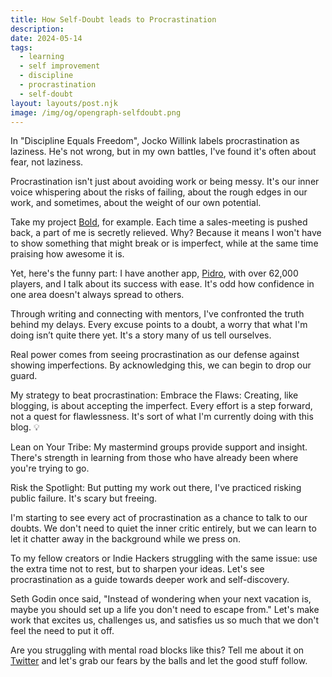 ```yaml
---
title: How Self-Doubt leads to Procrastination
description:
date: 2024-05-14
tags:
  - learning
  - self improvement
  - discipline
  - procrastination
  - self-doubt
layout: layouts/post.njk
image: /img/og/opengraph-selfdoubt.png
---
```


In "Discipline Equals Freedom", Jocko Willink labels procrastination as laziness. He's not wrong, but in my own battles, I've found it's often about fear, not laziness.

Procrastination isn't just about avoiding work or being messy. It's our inner voice whispering about the risks of failing, about the rough edges in our work, and sometimes, about the weight of our own potential.

Take my project [Bold](https://bold.video), for example. Each time a sales-meeting is pushed back, a part of me is secretly relieved. Why? Because it means I won't have to show something that might break or is imperfect, while at the same time praising how awesome it is.

Yet, here's the funny part: I have another app, [Pidro](https://pidro.online), with over 62,000 players, and I talk about its success with ease. It's odd how confidence in one area doesn't always spread to others.

Through writing and connecting with mentors, I've confronted the truth behind my delays. Every excuse points to a doubt, a worry that what I'm doing isn’t quite there yet. It's a story many of us tell ourselves.

Real power comes from seeing procrastination as our defense against showing imperfections. By acknowledging this, we can begin to drop our guard.

My strategy to beat procrastination:
Embrace the Flaws: Creating, like blogging, is about accepting the imperfect. Every effort is a step forward, not a quest for flawlessness. It's sort of what I'm currently doing with this blog. 💡

Lean on Your Tribe: My mastermind groups provide support and insight. There's strength in learning from those who have already been where you're trying to go.

Risk the Spotlight: But putting my work out there, I've practiced risking public failure. It's scary but freeing.

I'm starting to see every act of procrastination as a chance to talk to our doubts. We don't need to quiet the inner critic entirely, but we can learn to let it chatter away in the background while we press on.

To my fellow creators or Indie Hackers struggling with the same issue: use the extra time not to rest, but to sharpen your ideas. Let's see procrastination as a guide towards deeper work and self-discovery.

Seth Godin once said, "Instead of wondering when your next vacation is, maybe you should set up a life you don't need to escape from." Let's make work that excites us, challenges us, and satisfies us so much that we don't feel the need to put it off.

Are you struggling with mental road blocks like this? Tell me about it on [Twitter](https://twitter.com/marcelfahle) and let's grab our fears by the balls and let the good stuff follow.
